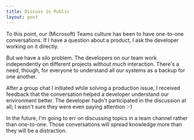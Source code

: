```yaml
---
title: Discuss in Public
layout: post
---
```


To this point, our (Microsoft) Teams culture has been to have one-to-one conversations. If I have a question about a product, I ask the developer working on it directly.

But we have a silo problem. The developers on our team work independently on different projects without much interaction. There's a need, though, for everyone to understand all our systems as a backup for one another.

After a group chat I  initiated while solving a production issue, I received feedback that the conversation helped a developer understand our environment better. The developer hadn't participated in the discussion at all; I wasn't sure they were even paying attention :-)

In the future, I'm going to err on discussing topics in a team channel rather than one-to-one. Those conversations will spread knowledge more than they will be a distraction.
